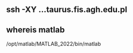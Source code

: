 ssh -XY ...taurus.fis.agh.edu.pl
-----------------------------------
whereis matlab
-----------------------------------
/opt/matlab/MATLAB_2022/bin/matlab
